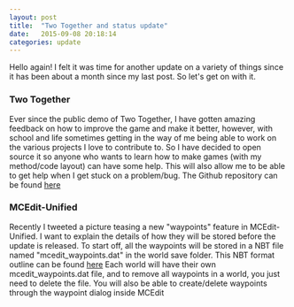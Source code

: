 ```yaml
---
layout: post
title:  "Two Together and status update"
date:   2015-09-08 20:18:14
categories: update
---
```

Hello again! I felt it was time for another update on a variety of things
since it has been about a month since my last post. So let's get on with it.

<h3>Two Together</h3>
Ever since the public demo of Two Together, I have gotten amazing feedback
on how to improve the game and make it better, however, with school and
life sometimes getting in the way of me being able to work on the various
projects I love to contribute to. So I have decided to open source it so
anyone who wants to learn how to make games (with my method/code layout)
can have some help. This will also allow me to be able to get help when 
I get stuck on a problem/bug. The Github repository can be found <a href="https://github.com/Podshot/TwoTogether">here</a>

<h3>MCEdit-Unified</h3>
Recently I tweeted a picture teasing a new "waypoints" feature in MCEdit-Unified.
I want to explain the details of how they will be stored before the update is
released. To start off, all the waypoints will be stored in a NBT file named "mcedit_waypoints.dat"
in the world save folder. This NBT format outline can be found <a href="https://gist.github.com/Podshot/c30d9b980cde4e7485d6">here</a>
Each world will have their own mcedit_waypoints.dat file, and to remove all waypoints in a world,
you just need to delete the file. You will also be able to create/delete waypoints through the waypoint dialog inside MCEdit 